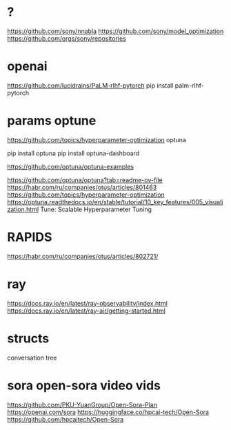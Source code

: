 # ?
https://github.com/sony/nnabla
https://github.com/sony/model_optimization
https://github.com/orgs/sony/repositories
# openai
https://github.com/lucidrains/PaLM-rlhf-pytorch
pip install palm-rlhf-pytorch

# params optune
https://github.com/topics/hyperparameter-optimization
optuna

pip install optuna
pip install optuna-dashboard

https://github.com/optuna/optuna-examples

https://github.com/optuna/optuna?tab=readme-ov-file
https://habr.com/ru/companies/otus/articles/801463
https://github.com/topics/hyperparameter-optimization
https://optuna.readthedocs.io/en/stable/tutorial/10_key_features/005_visualization.html
Tune: Scalable Hyperparameter Tuning
# RAPIDS
https://habr.com/ru/companies/otus/articles/802721/
# ray
https://docs.ray.io/en/latest/ray-observability/index.html
https://docs.ray.io/en/latest/ray-air/getting-started.html
# structs
conversation tree


# sora open-sora video vids
https://github.com/PKU-YuanGroup/Open-Sora-Plan
https://openai.com/sora
https://huggingface.co/hpcai-tech/Open-Sora
https://github.com/hpcaitech/Open-Sora
